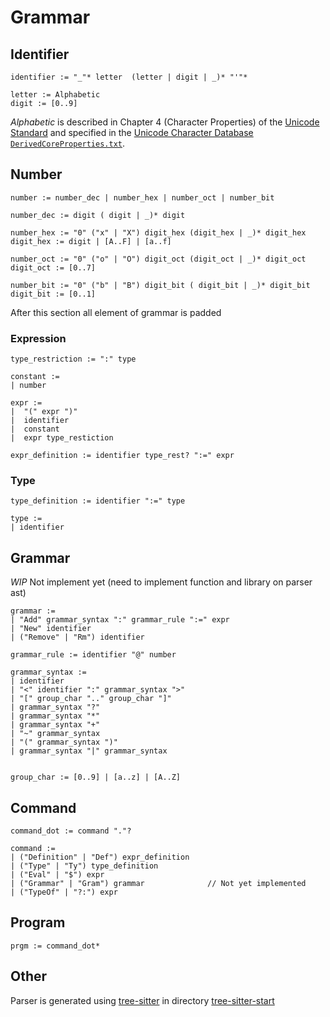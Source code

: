 # Grammar

## Identifier
```
identifier := "_"* letter  (letter | digit | _)* "'"*

letter := Alphabetic
digit := [0..9]
```

*Alphabetic* is described in Chapter 4 (Character Properties) of the
[Unicode Standard](https://www.unicode.org/versions/latest/) and
specified in the
[Unicode Character Database](https://www.unicode.org/reports/tr44/)
[`DerivedCoreProperties.txt`](https://www.unicode.org/Public/UCD/latest/ucd/DerivedCoreProperties.txt).

## Number
```
number := number_dec | number_hex | number_oct | number_bit

number_dec := digit ( digit | _)* digit

number_hex := "0" ("x" | "X") digit_hex (digit_hex | _)* digit_hex
digit_hex := digit | [A..F] | [a..f]

number_oct := "0" ("o" | "O") digit_oct (digit_oct | _)* digit_oct
digit_oct := [0..7]

number_bit := "0" ("b" | "B") digit_bit ( digit_bit | _)* digit_bit
digit_bit := [0..1]

```

After this section all element of grammar is padded

### Expression
```
type_restriction := ":" type

constant :=
| number

expr :=
|  "(" expr ")"
|  identifier
|  constant
|  expr type_restiction

expr_definition := identifier type_rest? ":=" expr
```

### Type
```
type_definition := identifier ":=" type

type :=
| identifier
```

## Grammar
*WIP* Not implement yet (need to implement function and library on parser ast)

```
grammar :=
| "Add" grammar_syntax ":" grammar_rule ":=" expr
| "New" identifier
| ("Remove" | "Rm") identifier

grammar_rule := identifier "@" number

grammar_syntax :=
| identifier
| "<" identifier ":" grammar_syntax ">"
| "[" group_char ".." group_char "]"
| grammar_syntax "?"
| grammar_syntax "*"
| grammar_syntax "+"
| "~" grammar_syntax
| "(" grammar_syntax ")"
| grammar_syntax "|" grammar_syntax


group_char := [0..9] | [a..z] | [A..Z]
```

## Command
```
command_dot := command "."?

command :=
| ("Definition" | "Def") expr_definition
| ("Type" | "Ty") type_definition
| ("Eval" | "$") expr
| ("Grammar" | "Gram") grammar              // Not yet implemented
| ("TypeOf" | "?:") expr

```

## Program
```
prgm := command_dot*
```

## Other
Parser is generated using [tree-sitter](https://tree-sitter.github.io/tree-sitter/)
in directory
[tree-sitter-start](../tree-sitter-start)
```


